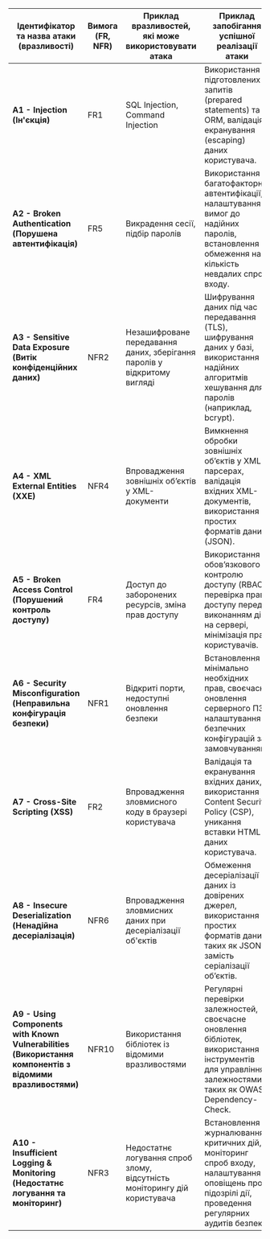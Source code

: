 | Ідентифікатор та назва атаки (вразливості)    | Вимога (FR, NFR) | Приклад вразливостей, які може використовувати атака                  | Приклад запобігання успішної реалізації атаки                                                                                                      |
|-----------------------------------------------|-------------------|------------------------------------------------------------------------|----------------------------------------------------------------------------------------------------------------------------------------------------|
| **A1 - Injection (Ін'єкція)**                 | FR1               | SQL Injection, Command Injection                                       | Використання підготовлених запитів (prepared statements) та ORM, валідація і екранування (escaping) даних користувача.                           |
| **A2 - Broken Authentication (Порушена автентифікація)** | FR5               | Викрадення сесії, підбір паролів                                       | Використання багатофакторної автентифікації, налаштування вимог до надійних паролів, встановлення обмеження на кількість невдалих спроб входу.    |
| **A3 - Sensitive Data Exposure (Витік конфіденційних даних)** | NFR2              | Незашифроване передавання даних, зберігання паролів у відкритому вигляді | Шифрування даних під час передавання (TLS), шифрування даних у базі, використання надійних алгоритмів хешування для паролів (наприклад, bcrypt). |
| **A4 - XML External Entities (XXE)**          | NFR4              | Впровадження зовнішніх об’єктів у XML-документи                        | Вимкнення обробки зовнішніх об’єктів у XML-парсерах, валідація вхідних XML-документів, використання простих форматів даних (JSON).               |
| **A5 - Broken Access Control (Порушений контроль доступу)** | FR4               | Доступ до заборонених ресурсів, зміна прав доступу                    | Використання обов’язкового контролю доступу (RBAC), перевірка прав доступу перед виконанням дій на сервері, мінімізація прав користувачів.       |
| **A6 - Security Misconfiguration (Неправильна конфігурація безпеки)** | NFR1              | Відкриті порти, недоступні оновлення безпеки                           | Встановлення мінімально необхідних прав, своєчасне оновлення серверного ПЗ, налаштування безпечних конфігурацій за замовчуванням.                |
| **A7 - Cross-Site Scripting (XSS)**           | FR2               | Впровадження зловмисного коду в браузері користувача                   | Валідація та екранування вхідних даних, використання Content Security Policy (CSP), уникання вставки HTML із даних користувача.                  |
| **A8 - Insecure Deserialization (Ненадійна десеріалізація)** | NFR6              | Впровадження зловмисних даних при десеріалізації об'єктів              | Обмеження десеріалізації даних із довірених джерел, використання простих форматів даних, таких як JSON, замість серіалізації об’єктів.          |
| **A9 - Using Components with Known Vulnerabilities (Використання компонентів з відомими вразливостями)** | NFR10              | Використання бібліотек із відомими вразливостями                       | Регулярні перевірки залежностей, своєчасне оновлення бібліотек, використання інструментів для управління залежностями, таких як OWASP Dependency-Check. |
| **A10 - Insufficient Logging & Monitoring (Недостатнє логування та моніторинг)** | NFR3              | Недостатнє логування спроб злому, відсутність моніторингу дій користувача | Встановлення журналювання критичних дій, моніторинг спроб входу, налаштування оповіщень про підозрілі дії, проведення регулярних аудитів безпеки.  |

